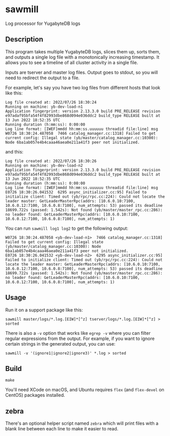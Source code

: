 # sawmill

Log processor for YugabyteDB logs

## Description

This program takes multiple YugabyteDB logs, slices them up, sorts them, and outputs a single log file with a monotonically increasing timestamp.  It allows you to see a timeline of all cluster activity in a single file.

Inputs are tserver and master log files.  Output goes to stdout, so you will need to redirect the output to a file.

For example, let's say you have two log files from different hosts that look like this:

```
Log file created at: 2022/07/26 18:30:24
Running on machine: yb-dev-load-n1
Application fingerprint: version 2.13.3.0 build PRE_RELEASE revision e97adaf95bfa54f4f82993dbe868d094e036ddc2 build_type RELEASE built at 13 Jun 2022 18:52:35 UTC
Running duration (h:mm:ss): 0:00:00
Log line format: [IWEF]mmdd hh:mm:ss.uuuuuu threadid file:line] msg
W0726 18:30:24.487058  7466 catalog_manager.cc:1318] Failed to get current config: Illegal state (yb/master/catalog_manager.cc:10300): Node 6ba1ab057e4b4caaa46aea0e211a41f3 peer not initialized.
```

and this:

```
Log file created at: 2022/07/26 18:30:26
Running on machine: yb-dev-load-n2
Application fingerprint: version 2.13.3.0 build PRE_RELEASE revision e97adaf95bfa54f4f82993dbe868d094e036ddc2 build_type RELEASE built at 13 Jun 2022 18:52:35 UTC
Running duration (h:mm:ss): 0:00:00
Log line format: [IWEF]mmdd hh:mm:ss.uuuuuu threadid file:line] msg
E0726 18:30:26.041532  6295 async_initializer.cc:95] Failed to initialize client: Timed out (yb/rpc/rpc.cc:224): Could not locate the leader master: GetLeaderMasterRpc(addrs: [10.6.0.10:7100, 10.6.0.12:7100, 10.6.0.8:7100], num_attempts: 53) passed its deadline 18699.722s (passed: 1.542s): Not found (yb/master/master_rpc.cc:286): no leader found: GetLeaderMasterRpc(addrs: [10.6.0.10:7100, 10.6.0.12:7100, 10.6.0.8:7100], num_attempts: 1)
```

You can run `sawmill log1 log2` to get the following output:

```
W0726 18:30:24.487058 <yb-dev-load-n1>  7466 catalog_manager.cc:1318] Failed to get current config: Illegal state (yb/master/catalog_manager.cc:10300): Node 6ba1ab057e4b4caaa46aea0e211a41f3 peer not initialized.
E0726 18:30:26.041532 <yb-dev-load-n2>  6295 async_initializer.cc:95] Failed to initialize client: Timed out (yb/rpc/rpc.cc:224): Could not locate the leader master: GetLeaderMasterRpc(addrs: [10.6.0.10:7100, 10.6.0.12:7100, 10.6.0.8:7100], num_attempts: 53) passed its deadline 18699.722s (passed: 1.542s): Not found (yb/master/master_rpc.cc:286): no leader found: GetLeaderMasterRpc(addrs: [10.6.0.10:7100, 10.6.0.12:7100, 10.6.0.8:7100], num_attempts: 1)
```

## Usage

Run it on a support package like this:

```
sawmill master/logs/*.log.[EIW]*[^z] tserver/logs/*.log.[EIW]*[^z] > sorted
```

There is also a `-v` option that works like `egrep -v` where you can filter regular expressions from the output.  For example, if you want to ignore certain strings in the generated output, you can use:

```
sawmill -v '(ignore1|ignore2|ignore3)' *.log > sorted
```

## Build

```
make
```

You'll need XCode on macOS, and Ubuntu requires `flex` (and `flex-devel` on CentOS) packages installed.

## zebra

There's an optional helper script named `zebra` which will print files with a blank line between each line to make it easier to read.


